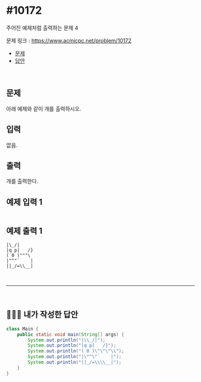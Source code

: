 # #10172

주어진 예제처럼 출력하는 문제 4

문제 링크 : https://www.acmicpc.net/problem/10172

- [문제](#quiz)
- [답안](#answer)

<br>

## <a name="quiz"></a>문제

아래 예제와 같이 개를 출력하시오.

## 입력

없음.

## 출력

개를 출력한다.

## 예제 입력 1

```

```

## 예제 출력 1

```
|\_/|
|q p|   /}
( 0 )"""\
|"^"`    |
||_/=\\__|
```

<br>

------

<br>

## <a name="answer"></a>🙆🏻‍♂️ 내가 작성한 답안

````java
class Main {
    public static void main(String[] args) {
        System.out.println("|\\_/|");
        System.out.println("|q p|   /}");
        System.out.println("( 0 )\"\"\"\\");
        System.out.println("|\"^\"`    |");
        System.out.println("||_/=\\\\__|");
    }
}
````

<br>

<br>